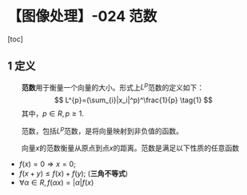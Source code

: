 # 【图像处理】-024 范数

[toc]

## 1 定义

&emsp;&emsp;**范数**用于衡量一个向量的大小。形式上$L^p$范数的定义如下：
$$
L^{p}=(\sum_{i}|x_i|^p)^\frac{1}{p} \tag{1}
$$
&emsp;&emsp;其中，$p \in R,p \geq 1$.

&emsp;&emsp;范数，包括$L^p$范数，是将向量映射到非负值的函数。

&emsp;&emsp;向量$x$的范数衡量从原点到点$x$的距离。范数是满足以下性质的任意函数
- $f(x) = 0 \Longrightarrow x=0;$
- $f(x+y) \leq f(x) + f(y);$  (**三角不等式**)
- $\forall \alpha \in R, f(\alpha x)=|\alpha|f(x)$


